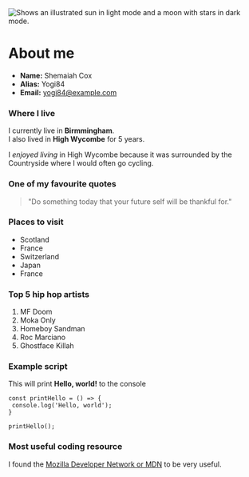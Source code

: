 <picture>
  <source media="(prefers-color-scheme: dark)" srcset="https://user-images.githubusercontent.com/25423296/163456776-7f95b81a-f1ed-45f7-b7ab-8fa810d529fa.png">
  <source media="(prefers-color-scheme: light)" srcset="https://user-images.githubusercontent.com/25423296/163456779-a8556205-d0a5-45e2-ac17-42d089e3c3f8.png">
  <img alt="Shows an illustrated sun in light mode and a moon with stars in dark mode." src="https://user-images.githubusercontent.com/25423296/163456779-a8556205-d0a5-45e2-ac17-42d089e3c3f8.png">
</picture>

# About me

- **Name:** Shemaiah Cox
- **Alias:** Yogi84
- **Email:** <yogi84@example.com>

### Where I live

I currently live in **Birmmingham**.<br>
I also lived in **High Wycombe** for 5 years.

I *enjoyed living* in High Wycombe because it was surrounded by the Countryside where I would often go cycling.

### One of my favourite quotes

> "Do something today that your future self will be thankful for."


### Places to visit

- Scotland
- France
- Switzerland
- Japan
- France


### Top 5 hip hop artists

1. MF Doom
2. Moka Only
3. Homeboy Sandman
4. Roc Marciano
5. Ghostface Killah


### Example script

This will print **Hello, world!** to the console

    const printHello = () => {
     console.log('Hello, world');
    }
  
    printHello();


### Most useful coding resource

I found the [Mozilla Developer Network or MDN](https://developer.mozilla.org/en-US/) to be very useful.
